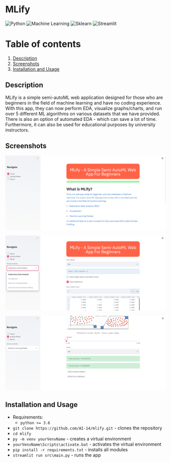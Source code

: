 # MLify
![Python](https://img.shields.io/badge/-Python-black?style=flat&logo=python)
![Machine Learning](https://img.shields.io/badge/-Machine%20Learning-566be8?style=flat)
![Sklearn](https://img.shields.io/badge/-Sklearn-1fb30e?style=flat)
![Streamlit](https://img.shields.io/badge/-Streamlit-f0806c?style=flat)

# Table of contents
1. [Description](#description)
2. [Screenshots](#screenshots)
3. [Installation and Usage](#installation-usage)

## Description <a name="description"></a>
MLify is a simple semi-autoML web application designed for those who are beginners in the field of machine learning and have no coding experience. With this app, they can now perform EDA, visualize graphs/charts, and run over 5 different ML algorithms on various datasets that we have provided. There is also an option of automated EDA - which can save a lot of time. Furthermore, it can also be used for educational purposes by university instructors.
   
## Screenshots <a name="screenshots"></a>  
![](/res/readme_res/Pic1.png)

![](/res/readme_res/Pic2.png)

![](/res/readme_res/Pic3.png)

## Installation and Usage <a name="installation-usage"></a>
- Requirements:
   - `python >= 3.6`
- `git clone https://github.com/AI-14/mlify.git` - clones the repository
- `cd mlify`
- `py -m venv yourVenvName` - creates a virtual environment
- `yourVenvName\Scripts\activate.bat` - activates the virtual environment
- `pip install -r requirements.txt` - installs all modules
- `streamlit run src\main.py` - runs the app
